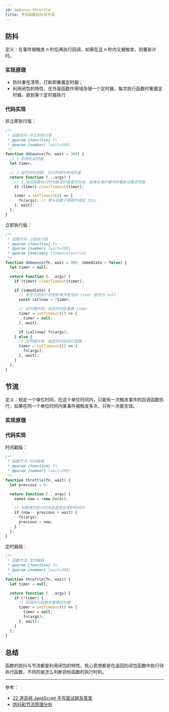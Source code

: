 ```yaml
---
id: debunce-throttle
title: 手写函数防抖与节流
---
```


## 防抖

定义：在事件被触发 n 秒后再执行回调，如果在这 n 秒内又被触发，则重新计时。

### 实现原理

- 防抖重在清零，打断即重置定时器；
- 利用闭包的特性，在外层函数作用域存储一个定时器，每次执行函数时重置定时器，直到某个定时器执行

### 代码实现

非立即执行版：

```js
/**
 * 函数防抖-非立即执行版
 * @param {function} fn
 * @param {number} [wait=300]
 */
function debounce(fn, wait = 300) {
  // 1.初始化定时器
  let timer;

  // 2.返回闭包函数，访问外层作用域变量
  return function (...args) {
    // 3.闭包函数执行时判断定时器是否处在，如果在保护期内则重新设置定时器
    if (timer) clearTimeout(timer);

    timer = setTimeout(() => {
      fn(args); // 箭头函数不需额外绑定 this
    }, wait);
  };
}
```

立即执行版：

```js
/**
 * 函数防抖-立即执行版
 * @param {function} fn
 * @param {number} [wait=300]
 * @param {boolean} [immediate=true]
 */
function debounce(fn, wait = 300, immediate = false) {
  let timer = null;

  return function (...args) {
    if (timer) clearTimeout(timer);

    if (immediate) {
      // 是否立即执行的判断条件是当前 tiemr 是否为 null
      const callnow = !timer;

      // 定时器作用：指定时间后重置 timer
      timer = setTimeout(() => {
        timer = null;
      }, wait);

      if (callnow) fn(args);
    } else {
      // 定时器作用：指定时间后执行函数
      timer = setTimeout(() => {
        fn(args);
      }, wait);
    }
  };
}
```

## 节流

定义：规定一个单位时间，在这个单位时间内，只能有一次触发事件的回调函数执行，如果在同一个单位时间内某事件被触发多次，只有一次能生效。

### 实现原理

### 代码实现

时间戳版：

```js
/**
 * 函数节流-时间戳版
 * @param {function} fn
 * @param {number} [wait=300]
 */
function throttle(fn, wait) {
  let previous = 0;

  return function (...args) {
    const now = +new Date();

    // 判断两次执行时间差是否在保护时间内
    if (now - previous > wait) {
      fn(args);
      previous = now;
    }
  };
}
```

定时器版：

```js
/**
 * 函数节流-定时器版
 * @param {function} fn
 * @param {number} [wait=300]
 */
function throttle(fn, wait) {
  let timer = null;

  return function (...args) {
    if (!timer) {
      // 回调执行函数并重置定时器
      timer = setTimeout(() => {
        timer = null;
        fn(args);
      }, wait);
    }
  };
}
```

## 总结

函数的防抖与节流都是利用闭包的特性，核心思想都是在返回的闭包函数中执行待执行函数，不同的是怎么判断目标函数的执行时机。

---

参考：

- [22 道高频 JavaScript 手写面试题及答案](https://juejin.im/post/6844903911686406158)
- [防抖和节流原理分析](https://juejin.im/post/6844903662519599111)
